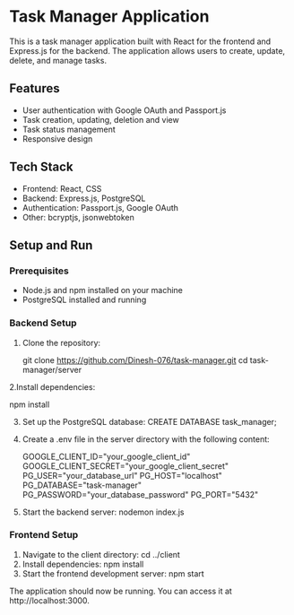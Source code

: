 # Task Manager Application

This is a task manager application built with React for the frontend and Express.js for the backend. The application allows users to create, update, delete, and manage tasks.

## Features

- User authentication with Google OAuth and Passport.js
- Task creation, updating, deletion and view
- Task status management
- Responsive design

## Tech Stack

- Frontend: React, CSS
- Backend: Express.js, PostgreSQL
- Authentication: Passport.js, Google OAuth
- Other: bcryptjs, jsonwebtoken


## Setup and Run

### Prerequisites

- Node.js and npm installed on your machine
- PostgreSQL installed and running

### Backend Setup

1. Clone the repository:

   git clone https://github.com/Dinesh-076/task-manager.git
   cd task-manager/server

2.Install dependencies:

npm install

3. Set up the PostgreSQL database:
   CREATE DATABASE task_manager;
   
4. Create a .env file in the server directory with the following content:

    GOOGLE_CLIENT_ID="your_google_client_id"
    GOOGLE_CLIENT_SECRET="your_google_client_secret"
    PG_USER="your_database_url"
    PG_HOST="localhost"
    PG_DATABASE="task-manager"
    PG_PASSWORD="your_database_password"
    PG_PORT="5432"

5. Start the backend server:
   nodemon index.js

### Frontend Setup

1. Navigate to the client directory:
  cd ../client
2. Install dependencies:
  npm install
3. Start the frontend development server:
   npm start

The application should now be running.
You can access it at http://localhost:3000.
